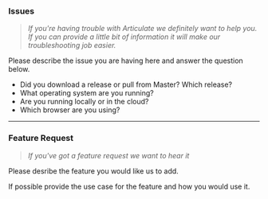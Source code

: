 ### Issues
> *If you're having trouble with Articulate we definitely want to help you. If you can provide a little bit of information it will make our troubleshooting job easier.*

Please describe the issue you are having here and answer the question below.

- Did you download a release or pull from Master? Which release?
- What operating system are you running?
- Are you running locally or in the cloud?
- Which browser are you using?

----

### Feature Request
> *If you've got a feature request we want to hear it*

Please desribe the feature you would like us to add.

If possible provide the use case for the feature and how you would use it.
